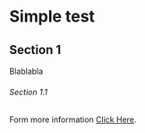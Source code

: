 # Simple test
## Section 1
Blablabla
###### Section 1.1
Form more information [Click Here](http://google.com/).